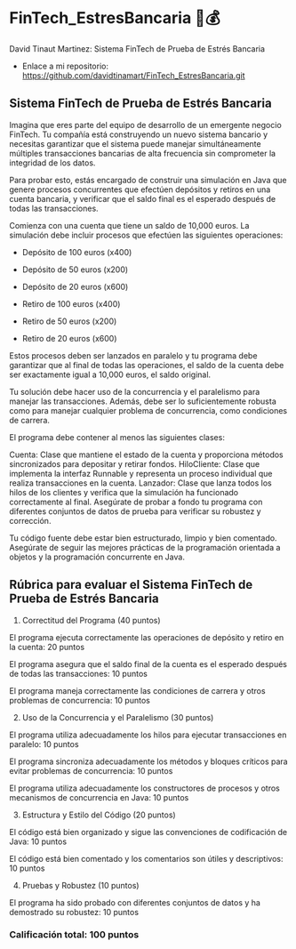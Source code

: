 # FinTech_EstresBancaria :bank::moneybag:
David Tinaut Martinez: Sistema FinTech de Prueba de Estrés Bancaria

* Enlace a mi repositorio: https://github.com/davidtinamart/FinTech_EstresBancaria.git

## Sistema FinTech de Prueba de Estrés Bancaria

Imagina que eres parte del equipo de desarrollo de un emergente negocio FinTech. Tu compañía está construyendo un nuevo sistema bancario y necesitas garantizar que el sistema puede manejar simultáneamente múltiples transacciones bancarias de alta frecuencia sin comprometer la integridad de los datos.

Para probar esto, estás encargado de construir una simulación en Java que genere procesos concurrentes que efectúen depósitos y retiros en una cuenta bancaria, y verificar que el saldo final es el esperado después de todas las transacciones.

Comienza con una cuenta que tiene un saldo de 10,000 euros. La simulación debe incluir procesos que efectúen las siguientes operaciones:

* Depósito de 100 euros (x400)

* Depósito de 50 euros (x200)

* Depósito de 20 euros (x600)

* Retiro de 100 euros (x400)

* Retiro de 50 euros (x200)

* Retiro de 20 euros (x600)

Estos procesos deben ser lanzados en paralelo y tu programa debe garantizar que al final de todas las operaciones, el saldo de la cuenta debe ser exactamente igual a 10,000 euros, el saldo original.

Tu solución debe hacer uso de la concurrencia y el paralelismo para manejar las transacciones. Además, debe ser lo suficientemente robusta como para manejar cualquier problema de concurrencia, como condiciones de carrera.

El programa debe contener al menos las siguientes clases:

Cuenta: Clase que mantiene el estado de la cuenta y proporciona métodos sincronizados para depositar y retirar fondos.
HiloCliente: Clase que implementa la interfaz Runnable y representa un proceso individual que realiza transacciones en la cuenta.
Lanzador: Clase que lanza todos los hilos de los clientes y verifica que la simulación ha funcionado correctamente al final.
Asegúrate de probar a fondo tu programa con diferentes conjuntos de datos de prueba para verificar su robustez y corrección.

Tu código fuente debe estar bien estructurado, limpio y bien comentado. Asegúrate de seguir las mejores prácticas de la programación orientada a objetos y la programación concurrente en Java.

 ## Rúbrica para evaluar el Sistema FinTech de Prueba de Estrés Bancaria

1. Correctitud del Programa (40 puntos)

El programa ejecuta correctamente las operaciones de depósito y retiro en la cuenta: 20 puntos

El programa asegura que el saldo final de la cuenta es el esperado después de todas las transacciones: 10 puntos

El programa maneja correctamente las condiciones de carrera y otros problemas de concurrencia: 10 puntos

2. Uso de la Concurrencia y el Paralelismo (30 puntos)

El programa utiliza adecuadamente los hilos para ejecutar transacciones en paralelo: 10 puntos

El programa sincroniza adecuadamente los métodos y bloques críticos para evitar problemas de concurrencia: 10 puntos

El programa utiliza adecuadamente los constructores de procesos y otros mecanismos de concurrencia en Java: 10 puntos

3. Estructura y Estilo del Código (20 puntos)

El código está bien organizado y sigue las convenciones de codificación de Java: 10 puntos

El código está bien comentado y los comentarios son útiles y descriptivos: 10 puntos

4. Pruebas y Robustez (10 puntos)

El programa ha sido probado con diferentes conjuntos de datos y ha demostrado su robustez: 10 puntos

### Calificación total: 100 puntos
